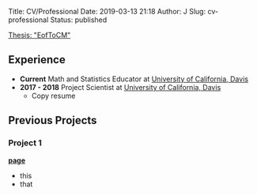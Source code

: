 Title: CV/Professional
Date: 2019-03-13 21:18
Author: J
Slug: cv-professional
Status: published

[Thesis: "EofToCM"]({attach}/pdfs/dissertation.pdf)

## Experience

- **Current** Math and Statistics Educator at [University of California, Davis](https://ucdavis.edu)
- **2017 - 2018** Project Scientist at [University of California, Davis](https://ucdavis.edu)
    - Copy resume

## Previous Projects

### Project 1

**[page](https://www.google.com/)**

- this
- that
